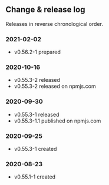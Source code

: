 ## Change & release log

Releases in reverse chronological order.

### 2021-02-02

- v0.56.2-1 prepared

### 2020-10-16

- v0.55.3-2 released
- v0.55.3-2 released on npmjs.com

### 2020-09-30

- v0.55.3-1 released
- v0.55.3-1.1 published on npmjs.com

### 2020-09-25

- v0.55.3-1 created

### 2020-08-23

- v0.55.1-1 created
